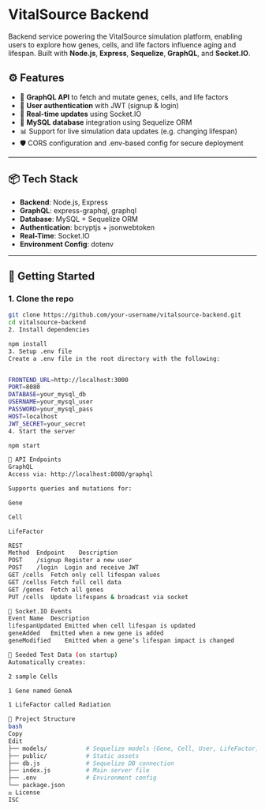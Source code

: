 # VitalSource Backend

Backend service powering the VitalSource simulation platform, enabling users to explore how genes, cells, and life factors influence aging and lifespan. Built with **Node.js**, **Express**, **Sequelize**, **GraphQL**, and **Socket.IO**.

## ⚙️ Features

- 🧬 **GraphQL API** to fetch and mutate genes, cells, and life factors
- 🔐 **User authentication** with JWT (signup & login)
- 🔁 **Real-time updates** using Socket.IO
- 💾 **MySQL database** integration using Sequelize ORM
- 📊 Support for live simulation data updates (e.g. changing lifespan)
- 🛡️ CORS configuration and .env-based config for secure deployment

---

## 📦 Tech Stack

- **Backend**: Node.js, Express
- **GraphQL**: express-graphql, graphql
- **Database**: MySQL + Sequelize ORM
- **Authentication**: bcryptjs + jsonwebtoken
- **Real-Time**: Socket.IO
- **Environment Config**: dotenv

---

## 🚀 Getting Started

### 1. Clone the repo

```bash
git clone https://github.com/your-username/vitalsource-backend.git
cd vitalsource-backend
2. Install dependencies

npm install
3. Setup .env file
Create a .env file in the root directory with the following:


FRONTEND_URL=http://localhost:3000
PORT=8080
DATABASE=your_mysql_db
USERNAME=your_mysql_user
PASSWORD=your_mysql_pass
HOST=localhost
JWT_SECRET=your_secret
4. Start the server

npm start

🧪 API Endpoints
GraphQL
Access via: http://localhost:8080/graphql

Supports queries and mutations for:

Gene

Cell

LifeFactor

REST
Method	Endpoint	Description
POST	/signup	Register a new user
POST	/login	Login and receive JWT
GET	/cells	Fetch only cell lifespan values
GET	/cellss	Fetch full cell data
GET	/genes	Fetch all genes
PUT	/cells	Update lifespans & broadcast via socket

📡 Socket.IO Events
Event Name	Description
lifespanUpdated	Emitted when cell lifespan is updated
geneAdded	Emitted when a new gene is added
geneModified	Emitted when a gene’s lifespan impact is changed

🧬 Seeded Test Data (on startup)
Automatically creates:

2 sample Cells

1 Gene named GeneA

1 LifeFactor called Radiation

📁 Project Structure
bash
Copy
Edit
├── models/           # Sequelize models (Gene, Cell, User, LifeFactor)
├── public/           # Static assets
├── db.js             # Sequelize DB connection
├── index.js          # Main server file
├── .env              # Environment config
└── package.json
⚖️ License
ISC












